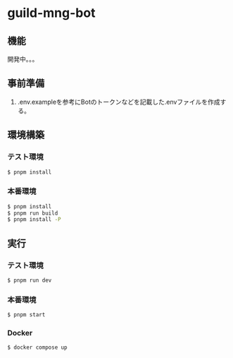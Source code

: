 # guild-mng-bot
## 機能
開発中。。。
## 事前準備
1. .env.exampleを参考にBotのトークンなどを記載した.envファイルを作成する。

## 環境構築
### テスト環境
```bash
$ pnpm install
```

### 本番環境
```bash
$ pnpm install
$ pnpm run build
$ pnpm install -P
```

## 実行
### テスト環境
```bash
$ pnpm run dev
```

### 本番環境
```bash
$ pnpm start
```

### Docker
```bash
$ docker compose up
```
